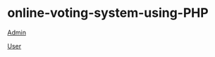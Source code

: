 # online-voting-system-using-PHP



[Admin](https://admi.phambatrong.com)

[User](https://phambatrong.com)

